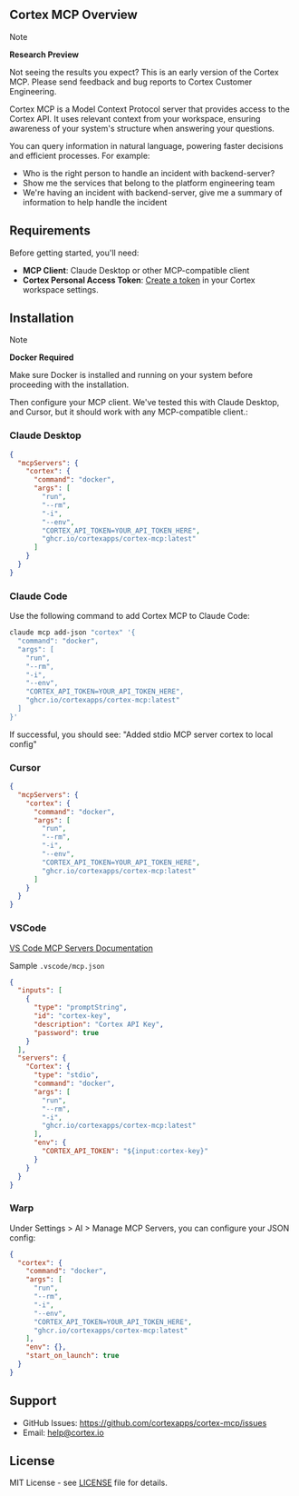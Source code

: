 ## Cortex MCP Overview

>[!NOTE]
>**Research Preview**
>
>Not seeing the results you expect? This is an early version of the Cortex MCP. Please send feedback and bug reports to Cortex Customer Engineering.

Cortex MCP is a Model Context Protocol server that provides access to the Cortex API. It uses relevant context from your workspace, ensuring awareness of your system's structure when answering your questions.

You can query information in natural language, powering faster decisions and efficient processes. For example:

- Who is the right person to handle an incident with backend-server?
- Show me the services that belong to the platform engineering team
- We're having an incident with backend-server, give me a summary of information to help handle the incident

## Requirements

Before getting started, you'll need:

- **MCP Client**: Claude Desktop or other MCP-compatible client
- **Cortex Personal Access Token**: [Create a token](https://docs.cortex.io/settings/api-keys/personal-tokens) in your Cortex workspace settings.

## Installation

>[!NOTE]
>**Docker Required**
>
>Make sure Docker is installed and running on your system before proceeding with the installation.

Then configure your MCP client. We've tested this with Claude Desktop, and Cursor, but it should work with any MCP-compatible client.:

### Claude Desktop

```json
{
  "mcpServers": {
    "cortex": {
      "command": "docker",
      "args": [
        "run",
        "--rm",
        "-i",
        "--env",
        "CORTEX_API_TOKEN=YOUR_API_TOKEN_HERE",
        "ghcr.io/cortexapps/cortex-mcp:latest"
      ]
    }
  }
}
```

### Claude Code

Use the following command to add Cortex MCP to Claude Code:

```bash
claude mcp add-json "cortex" '{
  "command": "docker",
  "args": [
    "run",
    "--rm",
    "-i",
    "--env",
    "CORTEX_API_TOKEN=YOUR_API_TOKEN_HERE",
    "ghcr.io/cortexapps/cortex-mcp:latest"
  ]
}'
```

If successful, you should see: "Added stdio MCP server cortex to local config"

### Cursor

```json
{
  "mcpServers": {
    "cortex": {
      "command": "docker",
      "args": [
        "run",
        "--rm",
        "-i",
        "--env",
        "CORTEX_API_TOKEN=YOUR_API_TOKEN_HERE",
        "ghcr.io/cortexapps/cortex-mcp:latest"
      ]
    }
  }
}

```

### VSCode

[VS Code MCP Servers Documentation](https://code.visualstudio.com/docs/copilot/chat/mcp-servers)

Sample `.vscode/mcp.json`

```json
{
  "inputs": [
    {
      "type": "promptString",
      "id": "cortex-key",
      "description": "Cortex API Key",
      "password": true
    }
  ],
  "servers": {
    "Cortex": {
      "type": "stdio",
      "command": "docker",
      "args": [
        "run",
        "--rm",
        "-i",
        "ghcr.io/cortexapps/cortex-mcp:latest"
      ],
      "env": {
        "CORTEX_API_TOKEN": "${input:cortex-key}"
      }
    }
  }
}

```

### Warp

Under Settings > AI > Manage MCP Servers, you can configure your JSON config:

```json
{
  "cortex": {
    "command": "docker",
    "args": [
      "run",
      "--rm",
      "-i",
      "--env",
      "CORTEX_API_TOKEN=YOUR_API_TOKEN_HERE",
      "ghcr.io/cortexapps/cortex-mcp:latest"
    ],
    "env": {},
    "start_on_launch": true
  }
}

```

## Support

- GitHub Issues: https://github.com/cortexapps/cortex-mcp/issues
- Email: help@cortex.io

## License

MIT License - see [LICENSE](LICENSE) file for details.
